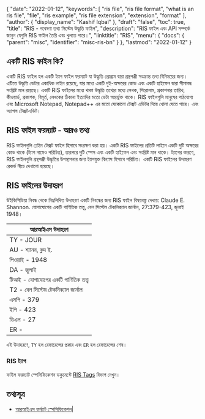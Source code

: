 {
  "date": "2022-01-12",
  "keywords": [
    "ris file",
    "ris file format",
    "what is an ris file",
    "file",
    "ris example",
    "ris file extension",
    "extension",
    "format"
  ],
  "author": {
    "display_name": "Kashif Iqbal"
  },
  "draft": "false",
  "toc": true,
  "title": "RIS - গবেষণা তথ্য সিস্টেম উদ্ধৃতি ফাইল",
  "description": "RIS ফাইল এবং API সম্পর্কে জানুন যেগুলি RIS ফাইল তৈরি এবং খুলতে পারে।",
  "linktitle": "RIS",
  "menu": {
    "docs": {
      "parent": "misc",
      "identifier": "misc-ris-bn"
    }
  },
  "lastmod": "2022-01-12"
}

## একটি RIS ফাইল কি?

একটি RIS ফাইল হল একটি ট্যাগ ফাইল ফরম্যাট যা উদ্ধৃতি প্রোগ্রাম দ্বারা গ্রন্থপঞ্জী সংক্রান্ত তথ্য বিনিময়ের জন্য। এটিতে উদ্ধৃতি ডেটার একাধিক লাইন রয়েছে, যার মধ্যে একটি দুই-অক্ষরের কোড এবং একটি হাইফেন দ্বারা সীমাবদ্ধ সংশ্লিষ্ট মান রয়েছে। একটি RIS ফাইলের মধ্যে থাকা উদ্ধৃতি তথ্যের মধ্যে লেখক, শিরোনাম, প্রকাশনার তারিখ, কীওয়ার্ড, প্রকাশক, বিমূর্ত, লেখকের ঠিকানা ইত্যাদির মতো ডেটা অন্তর্ভুক্ত থাকে। RIS ফাইলগুলি মানুষের পাঠযোগ্য এবং Microsoft Notepad, Notepad++ এর মতো যেকোনো টেক্সট এডিটর দিয়ে খোলা যেতে পারে। এবং অ্যাপল টেক্সটএডিট।

## RIS ফাইল ফরম্যাট - আরও তথ্য

RIS ফাইলগুলি প্লেইন টেক্সট ফাইল হিসাবে সংরক্ষণ করা হয়। একটি RIS ফাইলের প্রতিটি লাইনে একটি দুটি অক্ষরের কোড থাকে (ট্যাগ নামেও পরিচিত), তারপরে দুটি স্পেস এবং একটি হাইফেন এবং সংশ্লিষ্ট মান থাকে। ট্যাগের কারণে, RIS ফাইলগুলি গ্রন্থপঞ্জী উদ্ধৃতির উপস্থাপনার জন্য ট্যাগযুক্ত বিন্যাস হিসাবে পরিচিত। একটি RIS ফাইলের উদাহরণ রেকর্ড নীচে দেখানো হয়েছে।

## RIS ফাইলের উদাহরণ

উইকিপিডিয়া নিবন্ধ থেকে নিম্নলিখিত উদাহরণ একটি নিবন্ধের জন্য RIS ফাইল বিষয়বস্তু দেখায়: Claude E. Shannon. যোগাযোগের একটি গাণিতিক তত্ত্ব, বেল সিস্টেম টেকনিক্যাল জার্নাল, 27:379-423, জুলাই 1948।


|আরআইএস উদাহরণ|
---|
|TY - JOUR|
|AU - শ্যানন, ক্লদ ই.|
|পিওয়াই - 1948|
|DA - জুলাই|
|টিআই - যোগাযোগের একটি গাণিতিক তত্ত্ব |
|T2 - বেল সিস্টেম টেকনিক্যাল জার্নাল|
|এসপি - 379|
|ইপি - 423|
|ভিএল - 27|
|ER - |

এই উদাহরণে, `TY` হল রেফারেন্সের প্রকার এবং `ER` হল রেফারেন্সের শেষ।

### RIS ট্যাগ

ফাইল ফরম্যাট স্পেসিফিকেশন ডকুমেন্টে [RIS Tags](https://web.archive.org/web/20110930172154/http://www.refman.com/support/risformat_tags_01.asp) বিভাগ দেখুন।

## তথ্যসূত্র

* [আরআইএস ফর্ম্যাট স্পেসিফিকেশন](https://web.archive.org/web/20110930172154/http://www.refman.com/support/risformat_intro.asp)|


